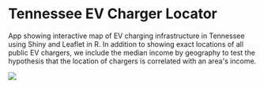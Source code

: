 # Tennessee EV Charger Locator

App showing interactive map of EV charging infrastructure in Tennessee using Shiny and Leaflet in R. In addition to showing exact locations of all public EV chargers, we include the median income by geography to test the hypothesis that the location of chargers is correlated with an area's income.  


![](tennessee-ev-chargers/output/tn_ev_charger_locations_income_2019.png)